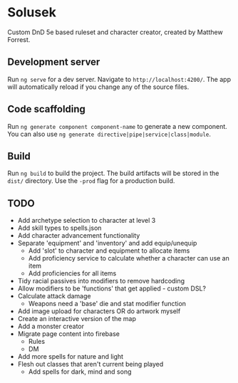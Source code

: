 # Solusek

Custom DnD 5e based ruleset and character creator, created by Matthew Forrest. 

## Development server

Run `ng serve` for a dev server. Navigate to `http://localhost:4200/`. The app will automatically reload if you change any of the source files.

## Code scaffolding

Run `ng generate component component-name` to generate a new component. You can also use `ng generate directive|pipe|service|class|module`.

## Build

Run `ng build` to build the project. The build artifacts will be stored in the `dist/` directory. Use the `-prod` flag for a production build.

## TODO

* Add archetype selection to character at level 3
* Add skill types to spells.json
* Add character advancement functionality
* Separate 'equipment' and 'inventory' and add equip/unequip
  * Add 'slot' to character and equipment to allocate items 
  * Add proficiency service to calculate whether a character can use an item
  * Add proficiencies for all items
* Tidy racial passives into modifiers to remove hardcoding
* Allow modifiers to be 'functions' that get applied - custom DSL?
* Calculate attack damage
  * Weapons need a 'base' die and stat modifier function 
* Add image upload for characters OR do artwork myself
* Create an interactive version of the map
* Add a monster creator
* Migrate page content into firebase
  * Rules
  * DM
* Add more spells for nature and light
* Flesh out classes that aren't current being played
  * Add spells for dark, mind and song

